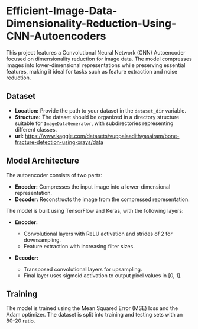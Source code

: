 # Efficient-Image-Data-Dimensionality-Reduction-Using-CNN-Autoencoders
This project features a Convolutional Neural Network (CNN) Autoencoder focused on dimensionality reduction for image data. The model compresses images into lower-dimensional representations while preserving essential features, making it ideal for tasks such as feature extraction and noise reduction. 

## Dataset
- **Location:** Provide the path to your dataset in the `dataset_dir` variable.
- **Structure:** The dataset should be organized in a directory structure suitable for `ImageDataGenerator`, with subdirectories representing different classes.
- **url:** https://www.kaggle.com/datasets/vuppalaadithyasairam/bone-fracture-detection-using-xrays/data

## Model Architecture
The autoencoder consists of two parts:
- **Encoder:** Compresses the input image into a lower-dimensional representation.
- **Decoder:** Reconstructs the image from the compressed representation.

The model is built using TensorFlow and Keras, with the following layers:
- **Encoder:**
  - Convolutional layers with ReLU activation and strides of 2 for downsampling.
  - Feature extraction with increasing filter sizes.
  
- **Decoder:**
  - Transposed convolutional layers for upsampling.
  - Final layer uses sigmoid activation to output pixel values in [0, 1].

## Training
The model is trained using the Mean Squared Error (MSE) loss and the Adam optimizer. The dataset is split into training and testing sets with an 80-20 ratio.